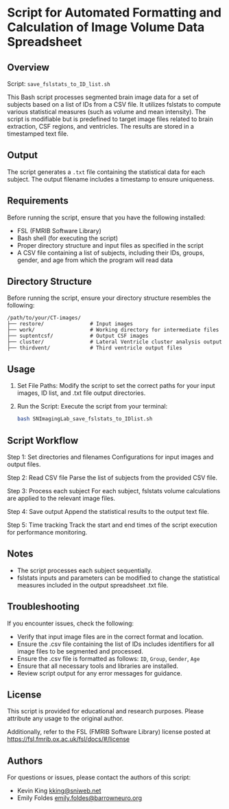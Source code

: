 # Script for Automated Formatting and Calculation of Image Volume Data Spreadsheet 

## Overview

Script: `save_fslstats_to_ID_list.sh`
 
This Bash script processes segmented brain image data for a set of subjects based on a list of IDs from a CSV file. It utilizes fslstats to compute various statistical measures (such as volume and mean intensity). The script is modifiable but is predefined to target image files related to brain extraction, CSF regions, and ventricles. The results are stored in a timestamped text file.
 
## Output
 
The script generates a `.txt` file containing the statistical data for each subject. The output filename includes a timestamp to ensure uniqueness.

## Requirements
 
Before running the script, ensure that you have the following installed:
 
- FSL (FMRIB Software Library)
- Bash shell (for executing the script)
- Proper directory structure and input files as specified in the script
- A CSV file containing a list of subjects, including their IDs, groups, gender, and age from which the program will read data
 
## Directory Structure
 
Before running the script, ensure your directory structure resembles the following:
 
```
/path/to/your/CT-images/
├── restore/               # Input images
├── work/                  # Working directory for intermediate files
├── suptentcsf/            # Output CSF images
├── cluster/               # Lateral Ventricle cluster analysis output
├── thirdvent/             # Third ventricle output files
```
 
## Usage
 
1. Set File Paths: Modify the script to set the correct paths for your input images, ID list, and .txt file output directories.
  
2. Run the Script: Execute the script from your terminal:
   ```bash
   bash SNImagingLab_save_fslstats_to_IDlist.sh
   ```
 
## Script Workflow

Step 1: Set directories and filenames
Configurations for input images and output files.

Step 2: Read CSV file 
Parse the list of subjects from the provided CSV file.

Step 3: Process each subject
For each subject, fslstats volume calculations are applied to the relevant image files.

Step 4: Save output
Append the statistical results to the output text file.

Step 5: Time tracking 
Track the start and end times of the script execution for performance monitoring.

## Notes
 
- The script processes each subject sequentially.
- fslstats inputs and parameters can be modified to change the statistical measures included in the output spreadsheet .txt file.
 
## Troubleshooting
 
If you encounter issues, check the following:
 
- Verify that input image files are in the correct format and location.
- Ensure the .csv file containing the list of IDs includes identifiers for all image files to be segmented and processed.
- Ensure the .csv file is formatted as follows: `ID`, `Group`, `Gender`, `Age`
- Ensure that all necessary tools and libraries are installed.
- Review script output for any error messages for guidance.
 
## License
 
This script is provided for educational and research purposes. Please attribute any usage to the original author.
 
Additionally, refer to the FSL (FMRIB Software Library) license posted at  https://fsl.fmrib.ox.ac.uk/fsl/docs/#/license

## Authors
For questions or issues, please contact the authors of this script:
* Kevin King kking@sniweb.net 
* Emily Foldes emily.foldes@barrowneuro.org



